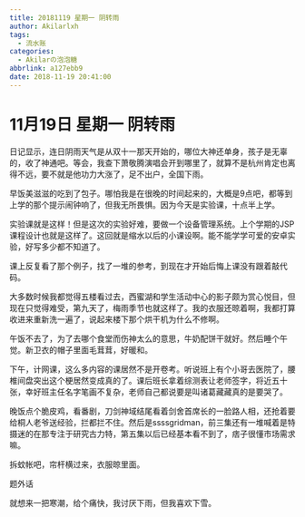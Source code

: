 ```yaml
---
title: 20181119 星期一 阴转雨
author: Akilarlxh
tags:
  - 流水账
categories:
  - Akilarの泡泡糖
abbrlink: a127ebb9
date: 2018-11-19 20:41:00
---
```

# 11月19日 星期一 阴转雨

日记显示，连日阴雨天气是从双十一那天开始的，哪位大神还单身，孩子是无辜的，收了神通吧。等会，我查下萧敬腾演唱会开到哪里了，就算不是杭州肯定也离得不远，要不就是他功力大涨了，足不出户，全国下雨。

早饭美滋滋的吃到了包子。哪怕我是在很晚的时间起来的，大概是9点吧，都等到上学的那个提示闹钟响了，但我无所畏惧。因为今天是实验课，十点半上学。

实验课就是这样！但是这次的实验好难，要做一个设备管理系统。上个学期的JSP课程设计也就是这样了。这回就是缩水以后的小课设啊。能不能学学可爱的安卓实验，好写多少都不知道了。

课上反复看了那个例子，找了一堆的参考，到现在才开始后悔上课没有跟着敲代码。

大多数时候我都觉得五楼看过去，西蜜湖和学生活动中心的影子颇为赏心悦目，但现在只觉得难受，第九天了，梅雨季节也就这样了。我的衣服还晾着啊，我都打算收进来重新洗一遍了，说起来楼下那个烘干机为什么不修啊。

午饭不去了，为了去哪个食堂而伤神太么的意思，牛奶配饼干就好。然后睡个午觉。新卫衣的帽子里面毛茸茸，好暖和。

下午，计网课，这么多内容的课居然不是开卷考。听说班上有个小哥去医院了，腰椎间盘突出这个梗居然变成真的了。课后班长拿着综测表让老师签字，将近五十张，幸好班主任名字笔画不复杂，老师自己都说要是叫诸葛藏藏真的是要哭了。

晚饭点个脆皮鸡，看番剧，刀剑神域结尾看着剑舍首席长的一脸路人相，还抢着要给桐人老爷送经验，拦都拦不住。然后是ssssgridman，前三集还有一堆喊着是特摄迷的在那专注于研究古力特，第五集以后已经基本看不到了，痞子很懂市场需求嘛。

拆蚊帐吧，帘杆横过来，衣服晾里面。

题外话

就想来一把寒潮，给个痛快，我讨厌下雨，但我喜欢下雪。


    